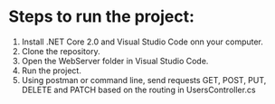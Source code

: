 # Steps to run the project:
1. Install .NET Core 2.0 and Visual Studio Code onn your computer.
2. Clone the repository.
3. Open the WebServer folder in Visual Studio Code.
4. Run the project.
5. Using postman or command line, send requests GET, POST, PUT, DELETE and PATCH based on the routing in UsersController.cs

